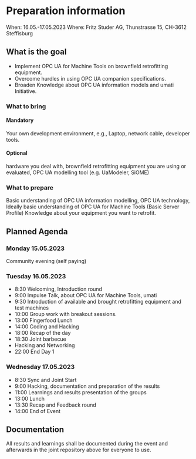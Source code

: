 # Preparation information

When: 16.05.-17.05.2023
Where: Fritz Studer AG, Thunstrasse 15, CH-3612 Steffisburg

## What is the goal

- Implement OPC UA for Machine Tools on brownfield retrofitting equipment.
- Overcome hurdles in using OPC UA companion specifications.
- Broaden Knowledge about OPC UA information models and umati Initiative.

### What to bring

#### Mandatory

Your own development environment, e.g., Laptop, network cable, developer tools.

#### Optional

hardware you deal with, brownfield retrofitting equipment you are using or evaluated, OPC UA modelling tool (e.g. UaModeler, SiOME)

### What to prepare

Basic understanding of OPC UA information modelling, OPC UA technology,
Ideally basic understanding of OPC UA for Machine Tools (Basic Server Profile)
Knowledge about your equipment you want to retrofit.

## Planned Agenda

### Monday 15.05.2023

Community evening (self paying)

### Tuesday 16.05.2023

- 8:30 Welcoming, Introduction round
- 9:00 Impulse Talk, about OPC UA for Machine Tools, umati
- 9:30 Introduction of available and brought retrofitting equipment and test machines
- 10:00 Group work with breakout sessions.
- 13:00 Fingerfood Lunch
- 14:00 Coding and Hacking
- 18:00 Recap of the day
- 18:30 Joint barbecue
- Hacking and Networking
- 22:00 End Day 1

### Wednesday 17.05.2023

- 8:30 Sync and Joint Start
- 9:00 Hacking, documentation and preparation of the results
- 11:00 Learnings and results presentation of the groups
- 13:00 Lunch
- 13:30 Recap and Feedback round
- 14:00 End of Event

## Documentation

All results and learnings shall be documented during the event and afterwards in the joint repository above for everyone to use.
